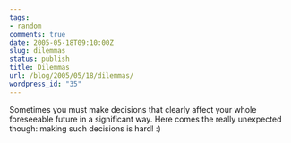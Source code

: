 ```yaml
---
tags:
- random
comments: true
date: 2005-05-18T09:10:00Z
slug: dilemmas
status: publish
title: Dilemmas
url: /blog/2005/05/18/dilemmas/
wordpress_id: "35"
---
```


Sometimes you must make decisions that clearly affect your whole foreseeable future in a significant way. Here comes the really unexpected though: making such decisions is hard! :)
